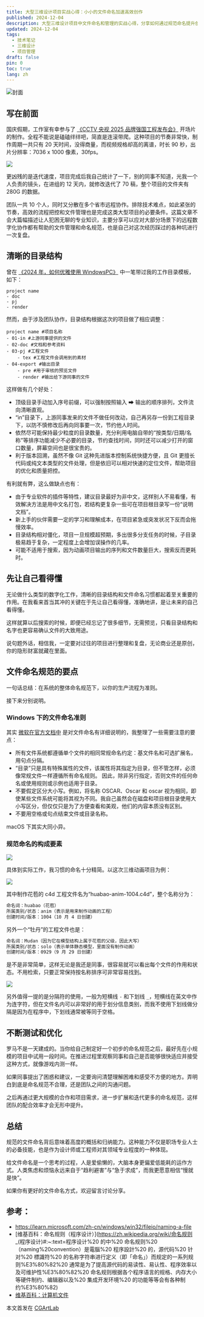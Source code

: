 ```yaml
---
title: 大型三维设计项目实战心得：小小的文件命名加速高效创作
published: 2024-12-04
description: 大型三维设计项目中文件命名和管理的实战心得，分享如何通过规范命名提升创作效率。
updated: 2024-12-04
tags:
  - 技术笔记
  - 三维设计
  - 项目管理
draft: false
pin: 0
toc: true
lang: zh
---
```


![封面](./_images/大型三维设计项目实战心得：小小的文件命名加速高效创作-1754593351373.webp)

## 写在前面

国庆假期，工作室有幸参与了 [《CCTV 央视 2025 品牌强国工程发布会》](https://www.bilibili.com/video/BV1sH2bY5Ew9/) 开场片的制作。全程不能说是磕磕绊绊吧，简直是连滚带爬。这种项目的节奏非常快，制作周期一共只有 20 天时间，没得商量，而视频规格却高的离谱，时长 90 秒，出片分辨率：7036 x 1000 像素，30fps。

![](./_images/大型三维设计项目实战心得：小小的文件命名加速高效创作-1754593408705.webp)

更凶残的是迭代速度，项目完成后我自己统计了一下，别的同事不知道，光我一个人负责的镜头，在进组的 12 天内，就修改迭代了 70 稿，整个项目的文件夹有 280G 的数据。

团队一共 10 个人，同时又分散在多个省市远程协作。排除技术难点，如此紧张的节奏，高效的流程把控和文件管理也是完成这类大型项目的必要条件。这篇文章不会大篇幅描述让人犯困无聊的专业知识，主要分享可以应对大部分场景下的远程数字化协作都有帮助的文件管理和命名规范，也是自己对这次经历踩过的各种坑进行一次复盘。

## 清晰的目录结构

曾在 [《2024 年，如何优雅使用 WindowsPC》](https://cgartlab.com/how-to-use-windows-pc-elegantly-in-2024/) 中一笔带过我的工作目录模板，如下：

~~~shell
project name
- doc 
- pj 
- render
~~~

然而，由于涉及团队协作，目录结构根据这次的项目做了相应调整：

~~~shell
project name #项目名称
- 01-in #上游同事提供的文件
- 02-doc #文档和参考资料
- 03-pj #工程文件
	- tex #工程文件会调用到的素材
- 04-export #输出目录
	- pre #用于审核的预览文件
	- render #输出给下游同事的文件
~~~

这样做有几个好处：

- 顶级目录手动加入序号前缀，可以强制按照输入 ➡ 输出的顺序排列，文件流向清晰直观。
- “in”目录下，上游同事发来的文件不做任何改动，自己再另存一份到工程目录下，以防不慎修改后再向同事要一次，节约他人时间。
- 依然尽可能保持最少粒度的目录数量，充分利用电脑自带的“按类型/日期/名称”等排序功能减少不必要的目录，节约查找时间，同时还可以减少打开的窗口数量，屏幕空间也是很宝贵的。
- 利于版本回溯，虽然不像 Git 这种先进版本控制系统快捷方便，且 Git 更擅长代码或纯文本类型的文件处理，但是依旧可以相对快速的定位文件，帮助项目的优化和质量把控。

有利就有弊，这么做缺点也有：

- 由于专业软件的插件等特性，建议目录最好为非中文，这样别人不易看懂，有效解决方法是用中文名打包，若结构更复杂一些可在项目根目录写一份“说明文档”。
- 新上手的伙伴需要一定的学习和理解成本，在项目紧急或突发状况下反而会拖慢效率。
- 目录结构相对僵化，项目一旦规模超预期，多出很多分支任务的时候，子目录极易趋于复杂，一定程度上会增加误操作的几率。
- 可能不适用于搜索，因为动画项目输出的序列和文件数量巨大，搜索反而更耗时。

## 先让自己看得懂

无论做什么类型的数字化工作，清晰的目录结构和文件命名习惯都起着至关重要的作用。在我看来首当其冲的关键在于先让自己看得懂，准确地讲，是让未来的自己看得懂。

这样就算以后搜索的时候，即便已经忘记了很多细节，无需预览，只看目录结构和名字也更容易确认文件的大致用途。

说句题外话，相信我，一定要对过往的项目进行整理和复盘，无论商业还是原创，你的隐形财富就藏在里面。

## 文件命名规范的要点

一句话总结：在系统的整体命名规范下，以你的生产流程为准则。

接下来分别说明。

### Windows 下的文件命名准则

其实 [微软在官方文档中](https://learn.microsoft.com/zh-cn/windows/win32/fileio/naming-a-file) 是对文件命名有详细说明的，我整理了一些需要注意的要点：

- 所有文件系统都遵循单个文件的相同常规命名约定：基文件名和可选扩展名，用句点分隔。
- “目录”只是具有特殊属性的文件，该属性将其指定为目录，但不管怎样，必须像常规文件一样遵循所有命名规则。 因此，除非另行指定，否则文件的任何命名或使用规则或示例也适用于目录。
- 不要假定区分大小写。例如，将名称 OSCAR、Oscar 和 oscar 视为相同，即使某些文件系统可能将其视为不同。我自己虽然会在磁盘和项目根目录使用大小写区分，但仅仅只是为了方便查看和美观，他们的内容本质没有区别。
- 不要用空格或句点结束文件或目录名称。

macOS 下其实大同小异。

### 规范命名的构成要素

![](./_images/大型三维设计项目实战心得：小小的文件命名加速高效创作-1754593445752.webp)

具体到实际工作，我习惯的命名十分精简。以这次三维动画项目为例：

![](./_images/大型三维设计项目实战心得：小小的文件命名加速高效创作-1754593462601.webp)

其中制作花苞的 c4d 工程文件名为“huabao-anim-1004.c4d”，整个名称分为：

```bash
命名词：huabao（花苞）
所属类别/状态：anim（表示是用来制作动画的工程）
创建时间/版本：1004（10 月 4 日创建）
```

另外一个“牡丹”的工程文件也是：

```bash
命名词：Mudan（因为它在模型结构上属于花苞的父级，因此大写）
所属类别/状态：solo（表示单体静态模型，里面没有制作动画）
创建时间/版本：0929（9 月 29 日创建）
```

是不是非常简单，这样无论是我还是同事，很容易就可以看出每个文件的作用和状态。不用检索，只要正常保持按名称排序可非常容易找到。

![](./_images/大型三维设计项目实战心得：小小的文件命名加速高效创作-1754593473544.webp)

另外值得一提的是分隔符的使用，一般为短横线 `-` 和下划线 `_`，短横线在英文中作为连字符，但在文件名内可以非常好的用于划分信息类别，而我不使用下划线做分隔是因为在程序中，下划线通常被等同于空格。

## 不断测试和优化

罗马不是一天建成的。当你给自己制定好一个初步的命名规范之后，最好先在小规模的项目中试用一段时间。在推进过程里观察同事和自己是否能够很快适应并接受这种方式，就像游戏内测一样。

如果同事提出了困惑和建议，一定要询问清楚理解困难和感受不方便的地方。弄明白到底是命名规范不合理，还是团队之间的沟通问题。

之后再通过更大规模的合作和项目需求，进一步扩展和迭代更多的命名规范，这样团队的配合效率才会无形中提升。

## 总结

规范的文件命名背后意味着高度的概括和归纳能力。这种能力不仅是职场专业人士的必备技能，也是作为设计师或工程师对其领域专业程度的一种体现。

给文件命名是一个思考的过程，人是爱偷懒的，大脑本身更偏爱低能耗的运作方式。人类焦虑和烦恼永远来自于“趋利避害”与“急于求成”，而我更愿意相信“慢就是快”。

如果你有更好的文件命名方式，欢迎留言讨论分享。

## 参考：

- https://learn.microsoft.com/zh-cn/windows/win32/fileio/naming-a-file
- [维基百科：命名规则（程序设计）](https://zh.wikipedia.org/wiki/命名规则 _(程序设计)#:~:text=程序设计%20 的中%20 命名规则%20（naming%20convention）是電腦%20 程序設計%20 的，源代码%20 针对%20 標識符%20 的名称字符串进行定义（即「命名」）而规定的一系列规则%E3%80%82%20 通常是为了提高源代码的易读性、易认性、程序效率以及可维护性%E3%80%82%20 命名规则根据各个程序语言的规格、内存大小等硬件制约、编辑器以及%20 集成开发环境%20 的功能等等会有各种制约%E3%80%82)
- [维基百科：计算机文件](https://zh.wikipedia.org/wiki/電腦檔案)

本文首发在 [CGArtLab](https://cgartlab.com)
